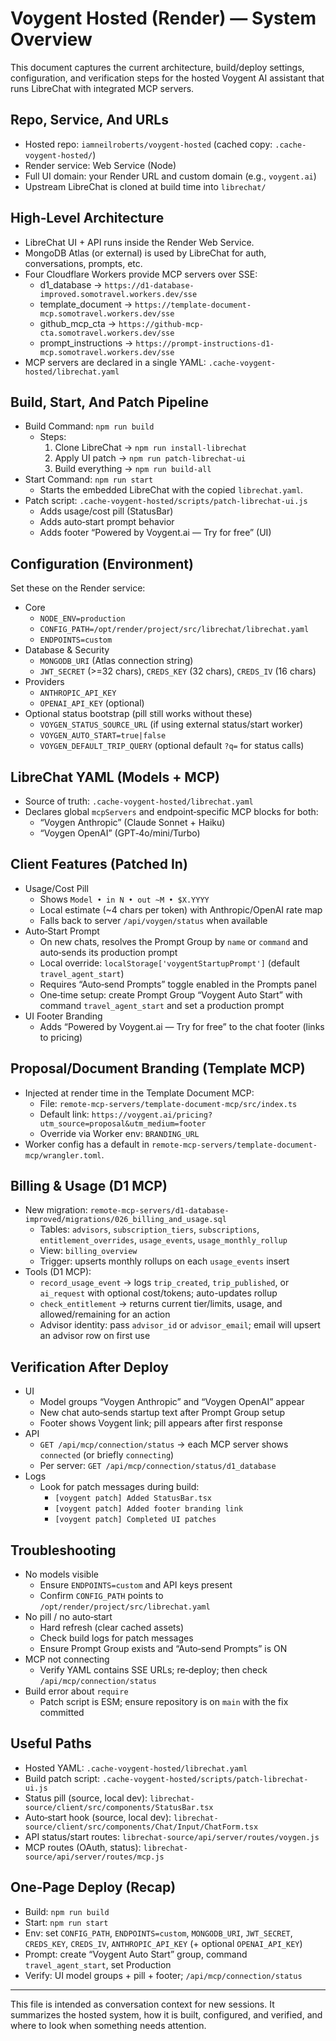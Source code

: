 # Voygent Hosted (Render) — System Overview

This document captures the current architecture, build/deploy settings, configuration, and verification steps for the hosted Voygent AI assistant that runs LibreChat with integrated MCP servers.

## Repo, Service, And URLs
- Hosted repo: `iamneilroberts/voygent-hosted` (cached copy: `.cache-voygent-hosted/`)
- Render service: Web Service (Node)
- Full UI domain: your Render URL and custom domain (e.g., `voygent.ai`)
- Upstream LibreChat is cloned at build time into `librechat/`

## High‑Level Architecture
- LibreChat UI + API runs inside the Render Web Service.
- MongoDB Atlas (or external) is used by LibreChat for auth, conversations, prompts, etc.
- Four Cloudflare Workers provide MCP servers over SSE:
  - d1_database → `https://d1-database-improved.somotravel.workers.dev/sse`
  - template_document → `https://template-document-mcp.somotravel.workers.dev/sse`
  - github_mcp_cta → `https://github-mcp-cta.somotravel.workers.dev/sse`
  - prompt_instructions → `https://prompt-instructions-d1-mcp.somotravel.workers.dev/sse`
- MCP servers are declared in a single YAML: `.cache-voygent-hosted/librechat.yaml`

## Build, Start, And Patch Pipeline
- Build Command: `npm run build`
  - Steps:
    1) Clone LibreChat → `npm run install-librechat`
    2) Apply UI patch → `npm run patch-librechat-ui`
    3) Build everything → `npm run build-all`
- Start Command: `npm run start`
  - Starts the embedded LibreChat with the copied `librechat.yaml`.
- Patch script: `.cache-voygent-hosted/scripts/patch-librechat-ui.js`
  - Adds usage/cost pill (StatusBar)
  - Adds auto‑start prompt behavior
  - Adds footer “Powered by Voygent.ai — Try for free” (UI)

## Configuration (Environment)
Set these on the Render service:
- Core
  - `NODE_ENV=production`
  - `CONFIG_PATH=/opt/render/project/src/librechat/librechat.yaml`
  - `ENDPOINTS=custom`
- Database & Security
  - `MONGODB_URI` (Atlas connection string)
  - `JWT_SECRET` (>=32 chars), `CREDS_KEY` (32 chars), `CREDS_IV` (16 chars)
- Providers
  - `ANTHROPIC_API_KEY`
  - `OPENAI_API_KEY` (optional)
- Optional status bootstrap (pill still works without these)
  - `VOYGEN_STATUS_SOURCE_URL` (if using external status/start worker)
  - `VOYGEN_AUTO_START=true|false`
  - `VOYGEN_DEFAULT_TRIP_QUERY` (optional default `?q=` for status calls)

## LibreChat YAML (Models + MCP)
- Source of truth: `.cache-voygent-hosted/librechat.yaml`
- Declares global `mcpServers` and endpoint‑specific MCP blocks for both:
  - “Voygen Anthropic” (Claude Sonnet + Haiku)
  - “Voygen OpenAI” (GPT‑4o/mini/Turbo)

## Client Features (Patched In)
- Usage/Cost Pill
  - Shows `Model • in N • out ~M • $X.YYYY`
  - Local estimate (~4 chars per token) with Anthropic/OpenAI rate map
  - Falls back to server `/api/voygen/status` when available
- Auto‑Start Prompt
  - On new chats, resolves the Prompt Group by `name` or `command` and auto‑sends its production prompt
  - Local override: `localStorage['voygentStartupPrompt']` (default `travel_agent_start`)
  - Requires “Auto‑send Prompts” toggle enabled in the Prompts panel
  - One‑time setup: create Prompt Group “Voygent Auto Start” with command `travel_agent_start` and set a production prompt
- UI Footer Branding
  - Adds “Powered by Voygent.ai — Try for free” to the chat footer (links to pricing)

## Proposal/Document Branding (Template MCP)
- Injected at render time in the Template Document MCP:
  - File: `remote-mcp-servers/template-document-mcp/src/index.ts`
  - Default link: `https://voygent.ai/pricing?utm_source=proposal&utm_medium=footer`
  - Override via Worker env: `BRANDING_URL`
- Worker config has a default in `remote-mcp-servers/template-document-mcp/wrangler.toml`.

## Billing & Usage (D1 MCP)
- New migration: `remote-mcp-servers/d1-database-improved/migrations/026_billing_and_usage.sql`
  - Tables: `advisors`, `subscription_tiers`, `subscriptions`, `entitlement_overrides`, `usage_events`, `usage_monthly_rollup`
  - View: `billing_overview`
  - Trigger: upserts monthly rollups on each `usage_events` insert
- Tools (D1 MCP):
  - `record_usage_event` → logs `trip_created`, `trip_published`, or `ai_request` with optional cost/tokens; auto-updates rollup
  - `check_entitlement` → returns current tier/limits, usage, and allowed/remaining for an action
  - Advisor identity: pass `advisor_id` or `advisor_email`; email will upsert an advisor row on first use

## Verification After Deploy
- UI
  - Model groups “Voygen Anthropic” and “Voygen OpenAI” appear
  - New chat auto‑sends startup text after Prompt Group setup
  - Footer shows Voygent link; pill appears after first response
- API
  - `GET /api/mcp/connection/status` → each MCP server shows `connected` (or briefly `connecting`)
  - Per server: `GET /api/mcp/connection/status/d1_database`
- Logs
  - Look for patch messages during build:
    - `[voygent patch] Added StatusBar.tsx`
    - `[voygent patch] Added footer branding link`
    - `[voygent patch] Completed UI patches`

## Troubleshooting
- No models visible
  - Ensure `ENDPOINTS=custom` and API keys present
  - Confirm `CONFIG_PATH` points to `/opt/render/project/src/librechat.yaml`
- No pill / no auto‑start
  - Hard refresh (clear cached assets)
  - Check build logs for patch messages
  - Ensure Prompt Group exists and “Auto‑send Prompts” is ON
- MCP not connecting
  - Verify YAML contains SSE URLs; re‑deploy; then check `/api/mcp/connection/status`
- Build error about `require`
  - Patch script is ESM; ensure repository is on `main` with the fix committed

## Useful Paths
- Hosted YAML: `.cache-voygent-hosted/librechat.yaml`
- Build patch script: `.cache-voygent-hosted/scripts/patch-librechat-ui.js`
- Status pill (source, local dev): `librechat-source/client/src/components/StatusBar.tsx`
- Auto‑start hook (source, local dev): `librechat-source/client/src/components/Chat/Input/ChatForm.tsx`
- API status/start routes: `librechat-source/api/server/routes/voygen.js`
- MCP routes (OAuth, status): `librechat-source/api/server/routes/mcp.js`

## One‑Page Deploy (Recap)
- Build: `npm run build`
- Start: `npm run start`
- Env: set `CONFIG_PATH`, `ENDPOINTS=custom`, `MONGODB_URI`, `JWT_SECRET`, `CREDS_KEY`, `CREDS_IV`, `ANTHROPIC_API_KEY` (+ optional `OPENAI_API_KEY`)
- Prompt: create “Voygent Auto Start” group, command `travel_agent_start`, set Production
- Verify: UI model groups + pill + footer; `/api/mcp/connection/status`

---

This file is intended as conversation context for new sessions. It summarizes the hosted system, how it is built, configured, and verified, and where to look when something needs attention.
